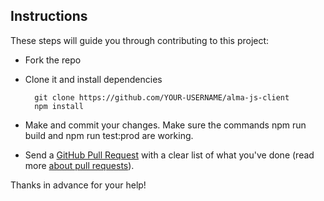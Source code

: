## Instructions

These steps will guide you through contributing to this project:

- Fork the repo
- Clone it and install dependencies

		git clone https://github.com/YOUR-USERNAME/alma-js-client
		npm install

- Make and commit your changes. Make sure the commands npm run build and npm run test:prod are working.

- Send a [GitHub Pull Request](https://github.com/alma/alma-js-client/compare?expand=1) with a clear
 list of what you've done (read more 
 [about pull requests](https://help.github.com/articles/about-pull-requests/)).

Thanks in advance for your help!
